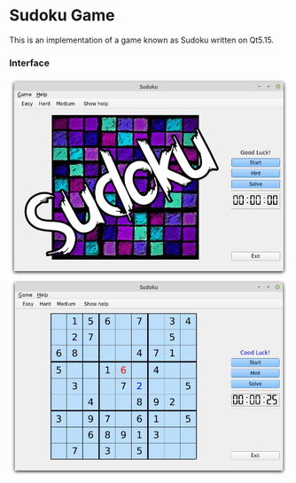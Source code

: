 # Sudoku Game

This is an implementation of a game known as Sudoku written on Qt5.15.

### Interface 

![gamePicture](img/interface/start.jpg)
![gamePicture](img/interface/game.jpg)
